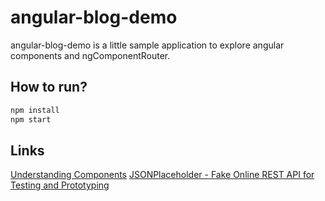 angular-blog-demo
=================

angular-blog-demo is a little sample application to explore angular components and
ngComponentRouter.

## How to run?
```bash
npm install
npm start
```

## Links
[Understanding Components](https://docs.angularjs.org/guide/component)
[JSONPlaceholder - Fake Online REST API for Testing and Prototyping](http://jsonplaceholder.typicode.com/)